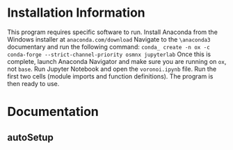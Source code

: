 # Installation Information
This program requires specific software to run.
Install Anaconda from the Windows installer at `anaconda.com/download`
Navigate to the `\anaconda3` documentary and run the following command:
`conda_ create -n ox -c conda-forge --strict-channel-priority osmnx jupyterlab`
Once this is complete, launch Anaconda Navigator and make sure you are running on `ox`, not `base`.
Run Jupyter Notebook and open the `voronoi.ipynb` file.
Run the first two cells (module imports and function definitions).
The program is then ready to use.

# Documentation
## autoSetup
